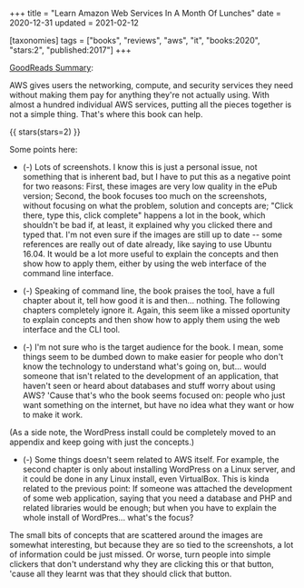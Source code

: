 +++
title = "Learn Amazon Web Services In A Month Of Lunches"
date = 2020-12-31
updated = 2021-02-12

[taxonomies]
tags = ["books", "reviews", "aws", "it", "books:2020", "stars:2",
"published:2017"]
+++

[GoodReads Summary](https://www.goodreads.com/book/show/34013923-learn-amazon-web-services-in-a-month-of-lunches):

AWS gives users the networking, compute, and security services they need without
making them pay for anything they're not actually using. With almost a hundred
individual AWS services, putting all the pieces together is not a simple
thing. That's where this book can help.

<!-- more -->

{{ stars(stars=2) }}

Some points here:

* (-) Lots of screenshots. I know this is just a personal issue, not something
  that is inherent bad, but I have to put this as a negative point for two
  reasons: First, these images are very low quality in the ePub version; Second,
  the book focuses too much on the screenshots, without focusing on what the
  problem, solution and concepts are; "Click there, type this, click complete"
  happens a lot in the book, which shouldn't be bad if, at least, it explained
  why you clicked there and typed that. I'm not even sure if the images are
  still up to date -- some references are really out of date already, like
  saying to use Ubuntu 16.04. It would be a lot more useful to explain the
  concepts and then show how to apply them, either by using the web interface of
  the command line interface.

* (-) Speaking of command line, the book praises the tool, have a full chapter
  about it, tell how good it is and then... nothing. The following chapters
  completely ignore it. Again, this seem like a missed oportunity to explain
  concepts and then show how to apply them using the web interface and the CLI
  tool.

* (-) I'm not sure who is the target audience for the book. I mean, some things
  seem to be dumbed down to make easier for people who don't know the technology
  to understand what's going on, but... would someone that isn't related to the
  development of an application, that haven't seen or heard about databases and
  stuff worry about using AWS? 'Cause that's who the book seems focused on:
  people who just want something on the internet, but have no idea what they
  want or how to make it work.

(As a side note, the WordPress install could be completely moved to an appendix
and keep going with just the concepts.)

* (-) Some things doesn't seem related to AWS itself. For example, the second
  chapter is only about installing WordPress on a Linux server, and it could be
  done in any Linux install, even VirtualBox. This is kinda related to the
  previous point: If someone was attached the development of some web
  application, saying that you need a database and PHP and related libraries
  would be enough; but when you have to explain the whole install of
  WordPres... what's the focus?

The small bits of concepts that are scattered around the images are somewhat
interesting, but because they are so tied to the screenshots, a lot of
information could be just missed. Or worse, turn people into simple clickers
that don't understand why they are clicking this or that button, 'cause all they
learnt was that they should click that button.
